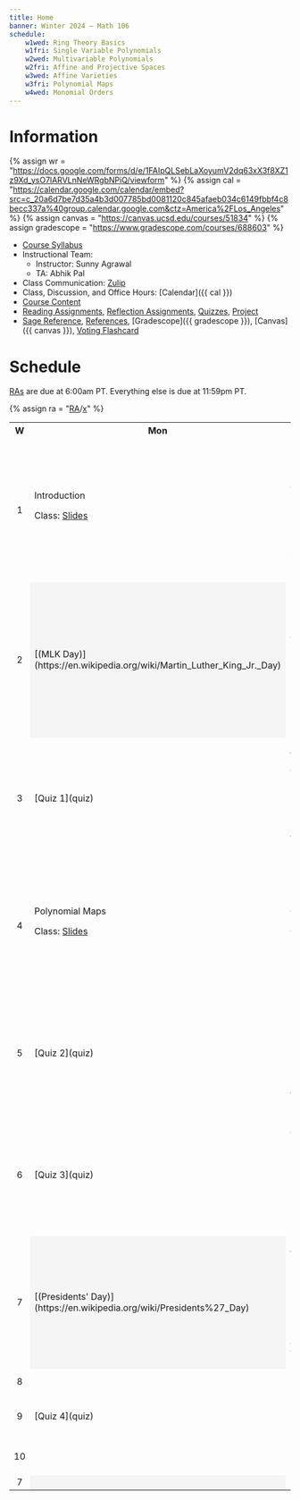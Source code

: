 ```yaml
---
title: Home
banner: Winter 2024 — Math 106
schedule:
    w1wed: Ring Theory Basics
    w1fri: Single Variable Polynomials
    w2wed: Multivariable Polynomials
    w2fri: Affine and Projective Spaces
    w3wed: Affine Varieties
    w3fri: Polynomial Maps
    w4wed: Monomial Orders
---
```


# Information

{% assign wr = "https://docs.google.com/forms/d/e/1FAIpQLSebLaXoyumV2dq63xX3f8XZ1z9Xd_ysO7lARVLnNeWRgbNPiQ/viewform" %} 
{% assign cal = "https://calendar.google.com/calendar/embed?src=c_20a6d7be7d35a4b3d007785bd0081120c845afaeb034c6149fbbf4c8becc337a%40group.calendar.google.com&ctz=America%2FLos_Angeles" %}
{% assign canvas = "https://canvas.ucsd.edu/courses/51834" %}
{% assign gradescope = "https://www.gradescope.com/courses/688603" %}

* [Course Syllabus](syllabus)
* Instructional Team: 
    - Instructor: Sunny Agrawal
    - TA: Abhik Pal
* Class Communication: [Zulip](https://sunnysclasses.zulipchat.com/)
* Class, Discussion, and Office Hours: [Calendar]({{ cal }})
* [Course Content](content)
* [Reading Assignments](read), [Reflection Assignments](reflect), [Quizzes](quiz), [Project](project)
* [Sage Reference](sage), [References](references), [Gradescope]({{ gradescope }}), [Canvas]({{ canvas }}), [Voting Flashcard](flashcard.pdf)

# Schedule

[RAs](read) are due at 6:00am PT. Everything else is due at 11:59pm PT. 

{% assign ra = "[RA](read)/[x](content#y)" %}

<table width="100%">
<tr>
<th style="text-align: center;" width="4%">W</th>
<th width="32%">Mon</th>
<th width="32%">Wed</th>
<th width="32%">Fri</th>
</tr>

<tr>
<td style="text-align: center;">1</td>
<td>
Introduction

Class: [Slides](slides/w1mon.pdf)
</td>
<td>
Ring Theory Basics

Class: [Slides](slides/w1wed.pdf)  
Due: {{ ra | replace: "x", "w1wed" | replace: "y", "ring-theory-basics" }}
</td>
<td>
Single Variable Polynomials

Class: [Slides](slides/w1fri.pdf)  
Due: {{ ra | replace: "x", "w1fri" | replace: "y", "single-variable-polynomials" }}, [MA](reflect#autobio)
</td>
</tr>

<tr>
<td style="text-align: center;">2</td>
<td style="background-color: #f5f5f5;">
[(MLK Day)](https://en.wikipedia.org/wiki/Martin_Luther_King_Jr._Day)
</td>
<td>
Multivariable Polynomials

Class: [Slides](slides/w2wed.pdf)  
Due: {{ ra | replace: "x", "w2wed" | replace: "y", "multivariable-polynomials" }}
</td>
<td>
Affine and Projective Spaces

Class: [Slides](slides/w2fri.pdf)  
Due: {{ ra | replace: "x", "w2fri" | replace: "y", "affine-and-projective-spaces" }}, [WR]({{ wr }})
</td>
</tr>

<tr>
<td style="text-align: center;">3</td>
<td>
[Quiz 1](quiz)
</td>
<td>
Affine Varieties

Class: [Slides](slides/w3wed.pdf)  
Due: {{ ra | replace: "x", "w3wed" | replace: "y", "affine-varieties" }}
</td>
<td>
(Class Canceled)

Due: {{ ra | replace: "x", "w3fri" | replace: "y", "polynomial-maps" }}, [WR]({{ wr }})
</td>
</tr>

<tr>
<td style="text-align: center;">4</td>
<td>
Polynomial Maps

Class: [Slides](slides/w4mon.pdf)
</td>
<td>
Catch Up

Class: [Slides](slides/w4wed.pdf)
</td>
<td>
Monomial Orders

Class: [Slides](slides/w4fri.pdf)  
Due: {{ ra | replace: "x", "w4fri" | replace: "y", "monomial-orders" }}, [WR]({{ wr }})
</td>
</tr>

<tr>
<td style="text-align: center;">5</td>
<td>
[Quiz 2](quiz)
</td>
<td>
Multivariable Division

Due: {{ ra | replace: "x", "w5wed" | replace: "y", "multivariable-division" }}
</td>
<td>
Monomial Ideals

Due: {{ ra | replace: "x", "w5fri" | replace: "y", "monomial-ideals" }}, [WR]({{ wr }})
</td>
</tr>

<tr>
<td style="text-align: center;">6</td>
<td>
[Quiz 3](quiz)
</td>
<td>
Gröbner Bases

Due: {{ ra | replace: "x", "w6wed" | replace: "y", "gröbner-bases" }}
</td>
<td>
Buchberger's Algorithm

Due: {{ ra | replace: "x", "w6fri" | replace: "y", "buchbergers-algorithm" }}, [WR]({{ wr }})
</td>
</tr>

<tr>
<td style="text-align: center;">7</td>
<td style="background-color: #f5f5f5;">
[(Presidents' Day)](https://en.wikipedia.org/wiki/Presidents%27_Day)
</td>
<td>
Affine Nullstellensatz

Due: {{ ra | replace: "x", "w7wed" | replace: "y", "affine-nullstellensatz" }}
</td>
<td>
Affine Hilbert Function

Due: {{ ra | replace: "x", "w7fri" | replace: "y", "affine-hilbert-function" }}, [WR]({{ wr }})
</td>
</tr>

<tr>
<td style="text-align: center;">8</td>
<td>
<!--Projective Varieties-->
<!--Catch-up-->
</td>
<td>
<!--Homogenization and Dehomogenization-->
</td>
<td>
<!--Projective Nullstellensatz-->
Due: [WR]({{ wr }})
</td>
</tr>

<tr>
<td style="text-align: center;">9</td>
<td>
[Quiz 4](quiz)
</td>
<td>
<!--Projective Hilbert Function-->
</td>
<td>

Due: [WR]({{ wr }})
</td>
</tr>

<tr>
<td style="text-align: center;">10</td>
<td>
</td>
<td>
</td>
<td>
Due: [Project](project), [FR](reflect#final)
</td>
</tr>

<tr>
<td style="text-align: center;">7</td>
<td style="background-color: #f5f5f5;">
</td>
<td>
[Quiz 5](quiz)
</td>
<td style="background-color: #f5f5f5;">
</td>
</tr>
</table>
